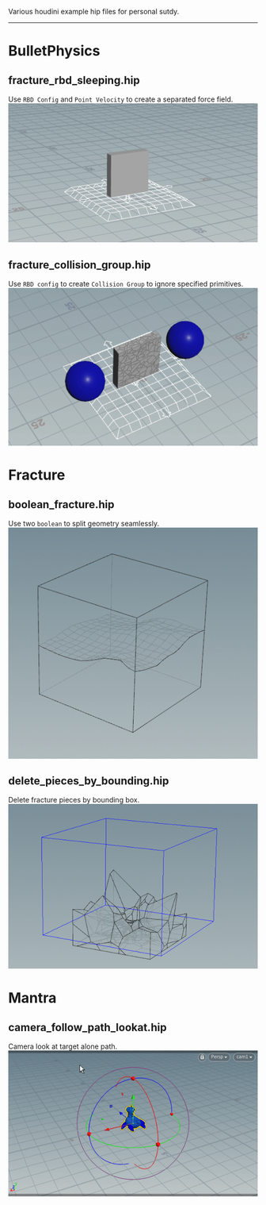 Various houdini example hip files for personal sutdy.

***

# BulletPhysics

## fracture_rbd_sleeping.hip

Use `RBD Config` and `Point Velocity` to create a separated force field.
![screenshoots01](./BulletPhysics/screenshots/fracture_rbd_sleeping.gif)

## fracture_collision_group.hip

Use `RBD config` to create `Collision Group` to ignore specified primitives.
![screenshoots01](./BulletPhysics/screenshots/fracture_collision_group.gif)

# Fracture

## boolean_fracture.hip

Use two `boolean` to split geometry seamlessly.  
![screenshoots01](./Fracture/screenshots/boolean_fracture.gif)

## delete_pieces_by_bounding.hip

Delete fracture pieces by bounding box.  
![screenshoots01](./Fracture/screenshots/delete_pieces_by_bounding.gif)

# Mantra

## camera_follow_path_lookat.hip

Camera look at target alone path.  
![screenshoots01](./Mantra/screenshots/camera_follow_path_lookat.gif)